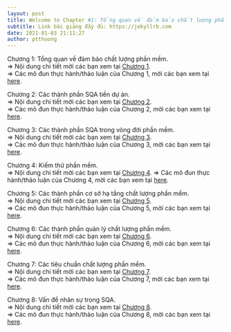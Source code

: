 ```yaml
---
layout: post
title: Welcome to Chapter #1: Tổng quan về đảm bảo chất lượng phần mềm
subtitle: Link bài giảng đầy đủ: https://jekyllrb.com
date: 2021-01-03 21:11:27
author: ptthuong
---
```

Chương 1: Tổng quan về đảm bảo chất lượng phần mềm. </br>
=> Nội dung chi tiết mời các bạn xem tại [Chương 1][chapter1-docs]. </br>
=> Các mô đun thực hành/thảo luận của Chương 1, mời các bạn xem tại [here][jekyll-gh].</br>

Chương 2: Các thành phần SQA tiền dự án. </br>
=> Nội dung chi tiết mời các bạn xem tại [Chương 2][chapter2-docs]. </br>
=> Các mô đun thực hành/thảo luận của Chương 2, mời các bạn xem tại [here][jekyll-gh].</br>

Chương 3: Các thành phần SQA trong vòng đời phần mềm. </br>
=> Nội dung chi tiết mời các bạn xem tại [Chương 3][chapter3-docs]. </br>
=> Các mô đun thực hành/thảo luận của Chương 3, mời các bạn xem tại [here][jekyll-gh].</br>

Chương 4: Kiếm thử phần mềm. </br>
=> Nội dung chi tiết mời các bạn xem tại [Chương 4][chapter4-docs]. 
=> Các mô đun thực hành/thảo luận của Chương 4, mời các bạn xem tại [here][jekyll-gh].</br>

Chương 5: Các thành phần cơ sở hạ tầng chất lượng phần mềm. </br>
=> Nội dung chi tiết mời các bạn xem tại [Chương 5][chapter5-docs]. </br>
=> Các mô đun thực hành/thảo luận của Chương 5, mời các bạn xem tại [here][jekyll-gh].</br>

Chương 6: Các thành phần quản lý chất lượng phần mềm. </br>
=> Nội dung chi tiết mời các bạn xem tại [Chương 6][chapter6-docs]. </br>
=> Các mô đun thực hành/thảo luận của Chương 6, mời các bạn xem tại [here][jekyll-gh].</br>

Chương 7: Các tiêu chuẩn chất lượng phần mềm. </br>
=> Nội dung chi tiết mời các bạn xem tại [Chương 7][chapter7-docs]. </br>
=> Các mô đun thực hành/thảo luận của Chương 7, mời các bạn xem tại [here][jekyll-gh].</br>

Chương 8: Vấn đề nhân sự trong SQA. </br>
=> Nội dung chi tiết mời các bạn xem tại [Chương 8][chapter8-docs]. </br>
=> Các mô đun thực hành/thảo luận của Chương 8, mời các bạn xem tại [here][jekyll-gh].</br>

[chapter1-docs]: https://drive.google.com/file/d/1p7AD1BB7dEZ7VPWIy9pCEdm9ITXfGex_/view?usp=sharing
[chapter2-docs]: https://drive.google.com/file/d/1cdmf2ZDXPOipvyzWYf1Ag90064PO2rm6/view?usp=sharing
[chapter3-docs]: https://drive.google.com/file/d/1qF1c9-OibMU-uii9fixOhUZAqnkDOVfm/view?usp=sharing
[chapter4-docs]: https://drive.google.com/file/d/17ZnxEzZuGZMWOsKE8e1Xo0SDgcyA_GNq/view?usp=sharing
[chapter5-docs]: https://drive.google.com/file/d/1FVf3MkDwbcVus0J6yjmSnHy5w4Evxw7l/view?usp=sharing
[chapter6-docs]: https://drive.google.com/file/d/1hOKmQXeCAxfgLR0y6rrfdWSJwQLxocjH/view?usp=sharing
[chapter7-docs]: https://drive.google.com/file/d/1CKdQolYTC2kvMo3IPNWUnn0POI0eCzgN/view?usp=sharing
[chapter8-docs]: https://docs.google.com/presentation/d/1V6L_Y5FyjPHE9957MuMG0LO9viBDDs28/edit?usp=sharing&ouid=103630476810295172551&rtpof=true&sd=true

[jekyll-gh]:   https://github.com/jekyll/jekyll
